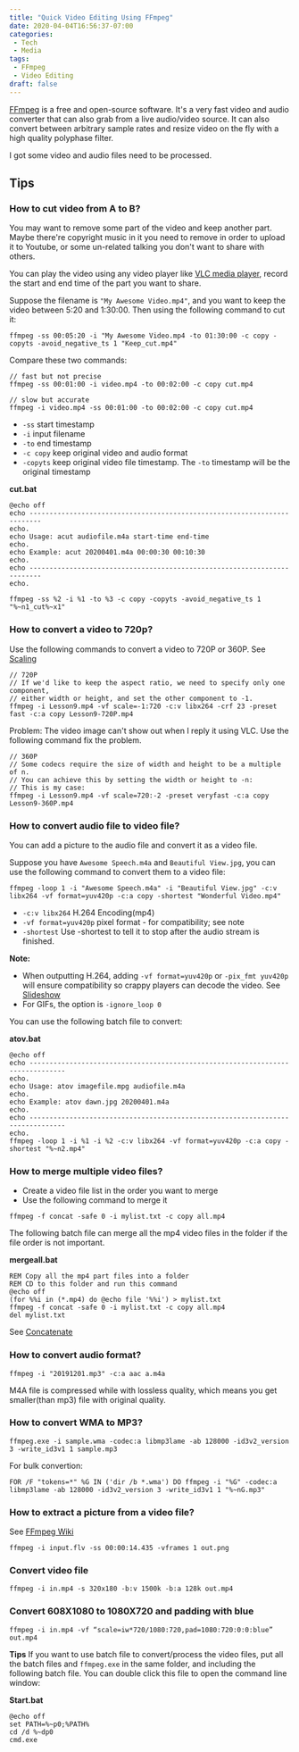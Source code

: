```yaml
---
title: "Quick Video Editing Using FFmpeg"
date: 2020-04-04T16:56:37-07:00
categories:
 - Tech
 - Media
tags:
 - FFmpeg
 - Video Editing
draft: false
---
```


[FFmpeg][1] is a free and open-source software. It's a very fast video and audio converter that can also grab from a live 
audio/video source. It can also convert between arbitrary sample rates and resize video on the fly with 
a high quality polyphase filter. 

I got some video and audio files need to be processed. 

## Tips

### How to cut video from A to B?
You may want to remove some part of the video and keep another part. 
Maybe there're copyright music in it you need to remove in order to upload it to Youtube, 
or some un-related talking you don't want to share with others.

You can play the video using any video player like [VLC media player][2], 
record the start and end time of the part you want to share.

Suppose the filename is `"My Awesome Video.mp4"`, and you want to keep the video between 5:20 and 1:30:00.
Then using the following command to cut it:
```
ffmpeg -ss 00:05:20 -i "My Awesome Video.mp4 -to 01:30:00 -c copy -copyts -avoid_negative_ts 1 "Keep_cut.mp4"
```

Compare these two commands:
```
// fast but not precise
ffmpeg -ss 00:01:00 -i video.mp4 -to 00:02:00 -c copy cut.mp4

// slow but accurate
ffmpeg -i video.mp4 -ss 00:01:00 -to 00:02:00 -c copy cut.mp4
```
* `-ss` start timestamp
* `-i` input filename
* `-to` end timestamp
* `-c copy` keep original video and audio format
* `-copyts` keep original video file timestamp. The `-to` timestamp will be the original timestamp 

**cut.bat**
```
@echo off
echo -------------------------------------------------------------------------
echo.
echo Usage: acut audiofile.m4a start-time end-time
echo.
echo Example: acut 20200401.m4a 00:00:30 00:10:30
echo.
echo -------------------------------------------------------------------------
echo. 

ffmpeg -ss %2 -i %1 -to %3 -c copy -copyts -avoid_negative_ts 1 "%~n1_cut%~x1"
```

### How to convert a video to 720p?
Use the following commands to convert a video to 720P or 360P. See [Scaling][8]
```
// 720P
// If we'd like to keep the aspect ratio, we need to specify only one component, 
// either width or height, and set the other component to -1.
ffmpeg -i Lesson9.mp4 -vf scale=-1:720 -c:v libx264 -crf 23 -preset fast -c:a copy Lesson9-720P.mp4
```

Problem: The video image can't show out when I reply it using VLC. 
Use the following command fix the problem.
```
// 360P
// Some codecs require the size of width and height to be a multiple of n. 
// You can achieve this by setting the width or height to -n:
// This is my case:
ffmpeg -i Lesson9.mp4 -vf scale=720:-2 -preset veryfast -c:a copy Lesson9-360P.mp4
```

### How to convert audio file to video file?
You can add a picture to the audio file and convert it as a video file.

Suppose you have `Awesome Speech.m4a` and `Beautiful View.jpg`, you can use the following command to
convert them to a video file:
```
ffmpeg -loop 1 -i "Awesome Speech.m4a" -i "Beautiful View.jpg" -c:v libx264 -vf format=yuv420p -c:a copy -shortest "Wonderful Video.mp4"
```
* `-c:v libx264` H.264 Encoding(mp4)
* `-vf format=yuv420p` pixel format - for compatibility; see note
* `-shortest` Use -shortest to tell it to stop after the audio stream is finished.

**Note:**
* When outputting H.264, adding `-vf format=yuv420p` or `-pix_fmt yuv420p` will ensure compatibility so crappy players can decode the video.
See [Slideshow][9]
* For GIFs, the option is `-ignore_loop 0`

You can use the following batch file to convert:

**atov.bat**
```
@echo off
echo -------------------------------------------------------------------------------
echo.
echo Usage: atov imagefile.mpg audiofile.m4a
echo.
echo Example: atov dawn.jpg 20200401.m4a
echo.
echo -------------------------------------------------------------------------------
echo. 
ffmpeg -loop 1 -i %1 -i %2 -c:v libx264 -vf format=yuv420p -c:a copy -shortest "%~n2.mp4"
```

### How to merge multiple video files?
* Create a video file list in the order you want to merge
* Use the following command to merge it
```
ffmpeg -f concat -safe 0 -i mylist.txt -c copy all.mp4
```

The following batch file can merge all the mp4 video files in the folder if the file order is not important.

**mergeall.bat**
```
REM Copy all the mp4 part files into a folder
REM CD to this folder and run this command
@echo off
(for %%i in (*.mp4) do @echo file '%%i') > mylist.txt
ffmpeg -f concat -safe 0 -i mylist.txt -c copy all.mp4
del mylist.txt
```
See [Concatenate][6]

### How to convert audio format?
```
ffmpeg -i "20191201.mp3" -c:a aac a.m4a
```
M4A file is compressed while with lossless quality, which means you get smaller(than mp3) file with original quality.

### How to convert WMA to MP3?
```
ffmpeg.exe -i sample.wma -codec:a libmp3lame -ab 128000 -id3v2_version 3 -write_id3v1 1 sample.mp3
```

For bulk convertion:
```
FOR /F "tokens=*" %G IN ('dir /b *.wma') DO ffmpeg -i "%G" -codec:a libmp3lame -ab 128000 -id3v2_version 3 -write_id3v1 1 "%~nG.mp3"
```

### How to extract a picture from a video file?
See [FFmpeg Wiki][7]
```
ffmpeg -i input.flv -ss 00:00:14.435 -vframes 1 out.png
```

###  Convert video file
```
ffmpeg -i in.mp4 -s 320x180 -b:v 1500k -b:a 128k out.mp4
```

### Convert 608X1080 to 1080X720 and padding with blue
```
ffmpeg -i in.mp4 -vf “scale=iw*720/1080:720,pad=1080:720:0:0:blue” out.mp4 
```

**Tips**
If you want to use batch file to convert/process the video files, put all the batch files and `ffmpeg.exe` in the same folder,
and including the following batch file. You can double click this file to open the command line window:

**Start.bat**
```
@echo off
set PATH=%~p0;%PATH%
cd /d %~dp0
cmd.exe
```

[1]: https://www.ffmpeg.org/
[2]: https://www.videolan.org/vlc/index.html

[6]: https://trac.ffmpeg.org/wiki/Concatenate
[7]: https://trac.ffmpeg.org/wiki/Create%20a%20thumbnail%20image%20every%20X%20seconds%20of%20the%20video
[8]: https://trac.ffmpeg.org/wiki/Scaling
[9]: https://trac.ffmpeg.org/wiki/Slideshow